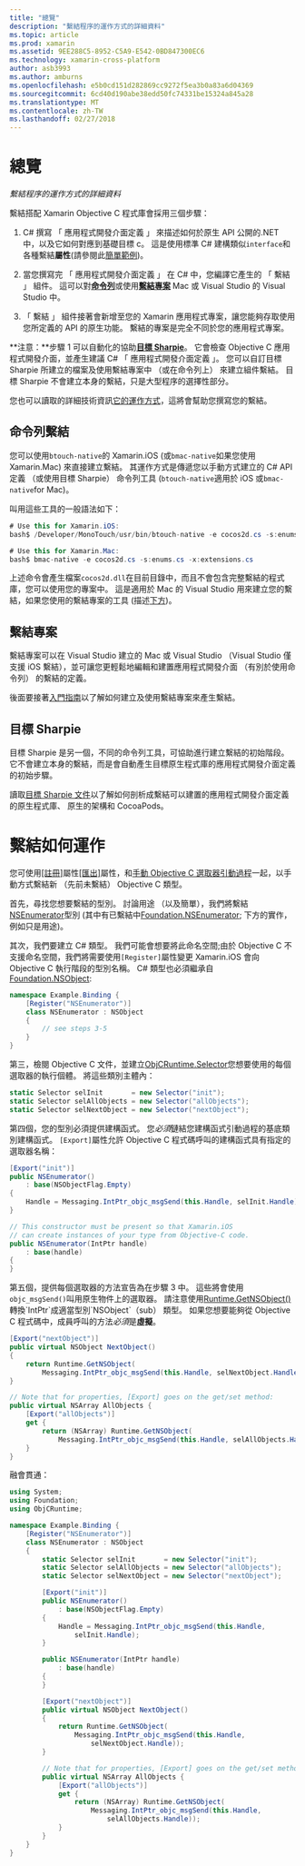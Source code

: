 ```yaml
---
title: "總覽"
description: "繫結程序的運作方式的詳細資料"
ms.topic: article
ms.prod: xamarin
ms.assetid: 9EE288C5-8952-C5A9-E542-0BD847300EC6
ms.technology: xamarin-cross-platform
author: asb3993
ms.author: amburns
ms.openlocfilehash: e5b0cd151d282869cc9272f5ea3b0a83a6d04369
ms.sourcegitcommit: 6cd40d190abe38edd50fc74331be15324a845a28
ms.translationtype: MT
ms.contentlocale: zh-TW
ms.lasthandoff: 02/27/2018
---
```

# <a name="overview"></a>總覽

_繫結程序的運作方式的詳細資料_

繫結搭配 Xamarin Objective C 程式庫會採用三個步驟：

1. C# 撰寫 「 應用程式開發介面定義 」 來描述如何於原生 API 公開的.NET 中，以及它如何對應到基礎目標 c。 這是使用標準 C# 建構類似`interface`和各種繫結**屬性**(請參閱此[簡單範例](~/cross-platform/macios/binding/objective-c-libraries.md#Binding_an_API))。

2. 當您撰寫完 「 應用程式開發介面定義 」 在 C# 中，您編譯它產生的 「 繫結 」 組件。 這可以對[**命令列**](#commandline)或使用[**繫結專案**](#bindingproject) Mac 或 Visual Studio 的 Visual Studio 中。

3. 「 繫結 」 組件接著會新增至您的 Xamarin 應用程式專案，讓您能夠存取使用您所定義的 API 的原生功能。
  繫結的專案是完全不同於您的應用程式專案。

**注意：**步驟 1 可以自動化的協助[**目標 Sharpie**](#objectivesharpie)。 它會檢查 Objective C 應用程式開發介面，並產生建議 C# 「 應用程式開發介面定義 」。 您可以自訂目標 Sharpie 所建立的檔案及使用繫結專案中 （或在命令列上） 來建立組件繫結。 目標 Sharpie 不會建立本身的繫結，只是大型程序的選擇性部分。

您也可以讀取的詳細技術資訊[它的運作方式](#howitworks)，這將會幫助您撰寫您的繫結。

<a name="Command_Line_Bindings" /><a name="commandline" />

## <a name="command-line-bindings"></a>命令列繫結

您可以使用`btouch-native`的 Xamarin.iOS (或`bmac-native`如果您使用 Xamarin.Mac) 來直接建立繫結。 其運作方式是傳遞您以手動方式建立的 C# API 定義 （或使用目標 Sharpie） 命令列工具 (`btouch-native`適用於 iOS 或`bmac-native`for Mac)。


叫用這些工具的一般語法如下：

```csharp
# Use this for Xamarin.iOS:
bash$ /Developer/MonoTouch/usr/bin/btouch-native -e cocos2d.cs -s:enums.cs -x:extensions.cs
```

```csharp
# Use this for Xamarin.Mac:
bash$ bmac-native -e cocos2d.cs -s:enums.cs -x:extensions.cs
```

上述命令會產生檔案`cocos2d.dll`在目前目錄中，而且不會包含完整繫結的程式庫，您可以使用您的專案中。 這是適用於 Mac 的 Visual Studio 用來建立您的繫結，如果您使用的繫結專案的工具 (描述[下方](#bindingproject))。


<a name="bindingproject" />

## <a name="binding-project"></a>繫結專案

繫結專案可以在 Visual Studio 建立的 Mac 或 Visual Studio （Visual Studio 僅支援 iOS 繫結），並可讓您更輕鬆地編輯和建置應用程式開發介面 （有別於使用命令列） 的繫結的定義。

後面要接著[入門指南](~/cross-platform/macios/binding/objective-c-libraries.md#Getting_Started)以了解如何建立及使用繫結專案來產生繫結。

<a name="objectivesharpie" />

## <a name="objective-sharpie"></a>目標 Sharpie

目標 Sharpie 是另一個，不同的命令列工具，可協助進行建立繫結的初始階段。 它不會建立本身的繫結，而是會自動產生目標原生程式庫的應用程式開發介面定義的初始步驟。

讀取[目標 Sharpie 文件](~/cross-platform/macios/binding/objective-sharpie/index.md)以了解如何剖析成繫結可以建置的應用程式開發介面定義的原生程式庫、 原生的架構和 CocoaPods。

<a name="howitworks" />

# <a name="how-binding-works"></a>繫結如何運作

您可使用[[註冊]](https://developer.xamarin.com/api/type/Foundation.RegisterAttribute/)屬性[[匯出]](https://developer.xamarin.com/api/type/Foundation.ExportAttribute/)屬性，和[手動 Objective C 選取器引動過程](~/ios/internals/objective-c-selectors.md)一起，以手動方式繫結新 （先前未繫結） Objective C 類型。

首先，尋找您想要繫結的型別。 討論用途 （以及簡單），我們將繫結[NSEnumerator](http://developer.apple.com/iphone/library/documentation/Cocoa/Reference/Foundation/Classes/NSEnumerator_Class/Reference/Reference.html)型別 (其中有已繫結中[Foundation.NSEnumerator](https://developer.xamarin.com/api/type/Foundation.NSEnumerator/); 下方的實作，例如只是用途)。

其次，我們要建立 C# 類型。 我們可能會想要將此命名空間;由於 Objective C 不支援命名空間，我們將需要使用`[Register]`屬性變更 Xamarin.iOS 會向 Objective C 執行階段的型別名稱。 C# 類型也必須繼承自[Foundation.NSObject](https://developer.xamarin.com/api/type/Foundation.NSObject/):

```csharp
namespace Example.Binding {
    [Register("NSEnumerator")]
    class NSEnumerator : NSObject
    {
        // see steps 3-5
    }
}
```

第三，檢閱 Objective C 文件，並建立[ObjCRuntime.Selector](https://developer.xamarin.com/api/type/ObjCRuntime.Selector/)您想要使用的每個選取器的執行個體。 將這些類別主體內：

```csharp
static Selector selInit       = new Selector("init");
static Selector selAllObjects = new Selector("allObjects");
static Selector selNextObject = new Selector("nextObject");
```

第四個，您的型別必須提供建構函式。 您*必須*鏈結您建構函式引動過程的基底類別建構函式。 `[Export]`屬性允許 Objective C 程式碼呼叫的建構函式具有指定的選取器名稱：

```csharp
[Export("init")]
public NSEnumerator()
    : base(NSObjectFlag.Empty)
{
    Handle = Messaging.IntPtr_objc_msgSend(this.Handle, selInit.Handle);
}
```

```csharp
// This constructor must be present so that Xamarin.iOS
// can create instances of your type from Objective-C code.
public NSEnumerator(IntPtr handle)
    : base(handle)
{
}
```

第五個，提供每個選取器的方法宣告為在步驟 3 中。 這些將會使用`objc_msgSend()`叫用原生物件上的選取器。 請注意使用[Runtime.GetNSObject()](https://developer.xamarin.com/api/member/ObjCRuntime.Runtime.GetNSObject/(System.IntPtr))轉換`IntPtr`成適當型別`NSObject`（sub） 類型。 如果您想要能夠從 Objective C 程式碼中，成員呼叫的方法*必須*是**虛擬**。

```csharp
[Export("nextObject")]
public virtual NSObject NextObject()
{
    return Runtime.GetNSObject(
        Messaging.IntPtr_objc_msgSend(this.Handle, selNextObject.Handle));
}
```

```csharp
// Note that for properties, [Export] goes on the get/set method:
public virtual NSArray AllObjects {
    [Export("allObjects")]
    get {
        return (NSArray) Runtime.GetNSObject(
            Messaging.IntPtr_objc_msgSend(this.Handle, selAllObjects.Handle));
    }
}
```

融會貫通：

```csharp
using System;
using Foundation;
using ObjCRuntime;

namespace Example.Binding {
    [Register("NSEnumerator")]
    class NSEnumerator : NSObject
    {
        static Selector selInit       = new Selector("init");
        static Selector selAllObjects = new Selector("allObjects");
        static Selector selNextObject = new Selector("nextObject");

        [Export("init")]
        public NSEnumerator()
            : base(NSObjectFlag.Empty)
        {
            Handle = Messaging.IntPtr_objc_msgSend(this.Handle,
                selInit.Handle);
        }

        public NSEnumerator(IntPtr handle)
            : base(handle)
        {
        }

        [Export("nextObject")]
        public virtual NSObject NextObject()
        {
            return Runtime.GetNSObject(
                Messaging.IntPtr_objc_msgSend(this.Handle,
                    selNextObject.Handle));
        }

        // Note that for properties, [Export] goes on the get/set method:
        public virtual NSArray AllObjects {
            [Export("allObjects")]
            get {
                return (NSArray) Runtime.GetNSObject(
                    Messaging.IntPtr_objc_msgSend(this.Handle,
                        selAllObjects.Handle));
            }
        }
    }
}
```

